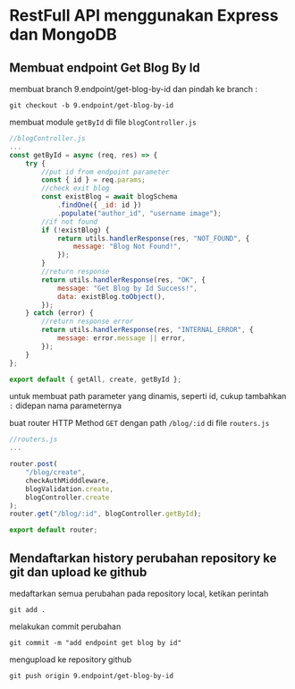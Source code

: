 # RestFull API menggunakan Express dan MongoDB

## Membuat endpoint Get Blog By Id

membuat branch 9.endpoint/get-blog-by-id dan pindah ke branch :

```console
git checkout -b 9.endpoint/get-blog-by-id
```

membuat module `getById` di file `blogController.js`

```js
//blogController.js
...
const getById = async (req, res) => {
    try {
        //put id from endpoint parameter
        const { id } = req.params;
        //check exit blog
        const existBlog = await blogSchema
            .findOne({ _id: id })
            .populate("author_id", "username image");
        //if not found
        if (!existBlog) {
            return utils.handlerResponse(res, "NOT_FOUND", {
                message: "Blog Not Found!",
            });
        }
        //return response
        return utils.handlerResponse(res, "OK", {
            message: "Get Blog by Id Success!",
            data: existBlog.toObject(),
        });
    } catch (error) {
        //return response error
        return utils.handlerResponse(res, "INTERNAL_ERROR", {
            message: error.message || error,
        });
    }
};

export default { getAll, create, getById };
```

untuk membuat path parameter yang dinamis, seperti id, cukup tambahkan `:` didepan nama parameternya

buat router HTTP Method `GET` dengan path `/blog/:id` di file `routers.js`

```js
//routers.js
...

router.post(
    "/blog/create",
    checkAuthMidddleware,
    blogValidation.create,
    blogController.create
);
router.get("/blog/:id", blogController.getById);

export default router;
```

## Mendaftarkan history perubahan repository ke git dan upload ke github

medaftarkan semua perubahan pada repository local, ketikan perintah

```console
git add .
```

melakukan commit perubahan

```console
git commit -m "add endpoint get blog by id"
```

mengupload ke repository github

```console
git push origin 9.endpoint/get-blog-by-id
```
